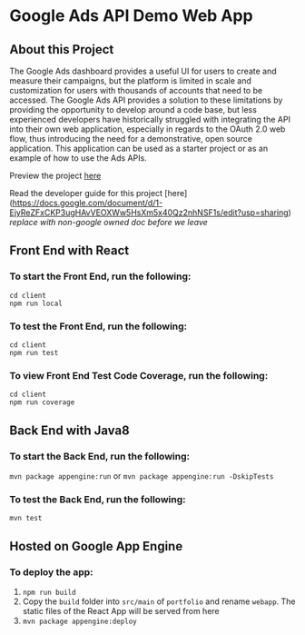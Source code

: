 # Google Ads API Demo Web App

## About this Project
The Google Ads dashboard provides a useful UI for users to create and measure their campaigns, but the platform is limited in scale and customization for users with thousands of accounts that need to be accessed. The Google Ads API provides a solution to these limitations by providing the opportunity to develop around a code base, but less experienced developers have historically struggled with integrating the API into their own web application, especially in regards to the OAuth 2.0 web flow, thus introducing the need for a demonstrative, open source application. This application can be used as a starter project or as an example of how to use the Ads APIs.

Preview the project [here](http://app-infra-transformer-step.appspot.com/)

Read the developer guide for this project [here] (https://docs.google.com/document/d/1-EjyReZFxCKP3ugHAvVEOXWw5HsXm5x40Qz2nhNSF1s/edit?usp=sharing)
*replace with non-google owned doc before we leave*

## Front End with React

### To start the Front End, run the following:

`cd client`  
`npm run local`

### To test the Front End, run the following:

`cd client`  
`npm run test`

### To view Front End Test Code Coverage, run the following:

`cd client`  
`npm run coverage`

## Back End with Java8

### To start the Back End, run the following:
`mvn package appengine:run`
or 
`mvn package appengine:run -DskipTests`

### To test the Back End, run the following:
`mvn test`


## Hosted on Google App Engine
### To deploy the app:

1. `npm run build`
1. Copy the `build` folder into `src/main` of `portfolio` and rename `webapp`. The static files of the React App will be served from here
1. `mvn package appengine:deploy`
